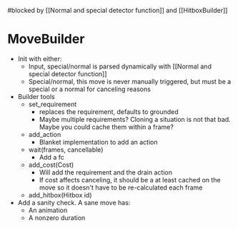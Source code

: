 #blocked by [[Normal and special detector function]] and [[HitboxBuilder]]

# MoveBuilder
- Init with either:
	- Input, special/normal is parsed dynamically with [[Normal and special detector function]]
	- Special/normal, this move is never manually triggered, but must be a special or a normal for canceling reasons
- Builder tools
	- set_requirement
		- replaces the requirement, defaults to grounded
		- Maybe multiple requirements? Cloning a situation is not that bad. Maybe you could cache them within a frame?
	- add_action
		- Blanket implementation to add an action
	- wait(frames, cancellable)
		- Add a fc
	- add_cost(Cost)
		- Will add the requirement and the drain action
		- If cost affects canceling, it should be a at least cached on the move so it doesn't have to be re-calculated each frame
	- add_hitbox(Hitbox id)
- Add a sanity check. A sane move has:
	- An animation
	- A nonzero duration
